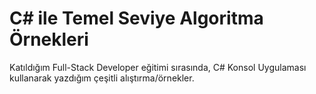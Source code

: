 # C# ile Temel Seviye Algoritma Örnekleri
Katıldığım Full-Stack Developer eğitimi sırasında, C# Konsol Uygulaması kullanarak yazdığım çeşitli alıştırma/örnekler.
